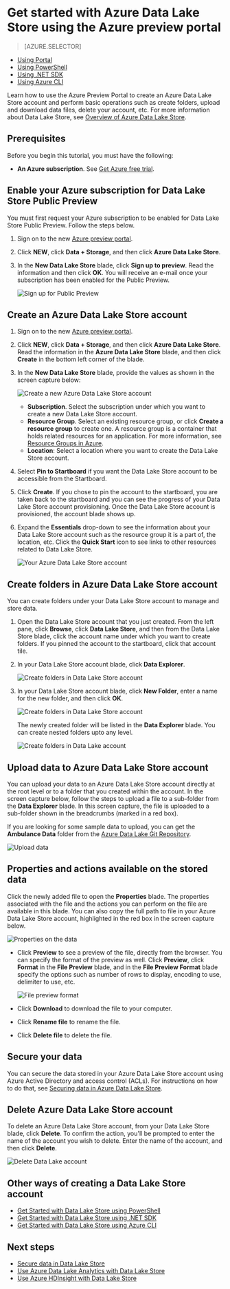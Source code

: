 <properties 
   pageTitle="Get started with Data Lake Store | Azure" 
   description="Use the portal to create a Data Lake Store account and perform basic operations in the Data Lake Store" 
   services="data-lake-store" 
   documentationCenter="" 
   authors="nitinme" 
   manager="paulettm" 
   editor="cgronlun"/>
 
<tags
   ms.service="data-lake-store"
   ms.devlang="na"
   ms.topic="article"
   ms.tgt_pltfrm="na"
   ms.workload="big-data" 
   ms.date="11/13/2015"
   ms.author="nitinme"/>

# Get started with Azure Data Lake Store using the Azure preview portal

> [AZURE.SELECTOR]
- [Using Portal](data-lake-store-get-started-portal.md)
- [Using PowerShell](data-lake-store-get-started-powershell.md)
- [Using .NET SDK](data-lake-store-get-started-net-sdk.md)
- [Using Azure CLI](data-lake-store-get-started-cli.md)

Learn how to use the Azure Preview Portal to create an Azure Data Lake Store account and perform basic operations such as create folders, upload and download data files, delete your account, etc. For more information about Data Lake Store, see [Overview of Azure Data Lake Store](data-lake-store-overview.md).

## Prerequisites

Before you begin this tutorial, you must have the following:

- **An Azure subscription**. See [Get Azure free trial](https://azure.microsoft.com/en-us/pricing/free-trial/).

## <a name="signup"></a>Enable your Azure subscription for Data Lake Store Public Preview

You must first request your Azure subscription to be enabled for Data Lake Store Public Preview. Follow the steps below.

1. Sign on to the new [Azure preview portal](https://portal.azure.com).
2. Click **NEW**, click **Data + Storage**, and then click **Azure Data Lake Store**.
3. In the **New Data Lake Store** blade, click **Sign up to preview**. Read the information and then click **OK**. You will receive an e-mail once your subscription has been enabled for the Public Preview.

	![Sign up for Public Preview](./media/data-lake-store-get-started-portal/preview-signup.png "Create a new Azure Data Lake account")

## Create an Azure Data Lake Store account

1. Sign on to the new [Azure preview portal](https://portal.azure.com).

2. Click **NEW**, click **Data + Storage**, and then click **Azure Data Lake Store**. Read the information in the **Azure Data Lake Store** blade, and then click **Create** in the bottom left corner of the blade.

3. In the **New Data Lake Store** blade, provide the values as shown in the screen capture below:

	![Create a new Azure Data Lake Store account](./media/data-lake-store-get-started-portal/ADL.Create.New.Account.png "Create a new Azure Data Lake account")

	- **Subscription**. Select the subscription under which you want to create a new Data Lake Store account.
	- **Resource Group**. Select an existing resource group, or click **Create a resource group** to create one. A resource group is a container that holds related resources for an application. For more information, see [Resource Groups in Azure](resource-group-overview.md#resource-groups).
	- **Location**: Select a location where you want to create the Data Lake Store account.

4. Select **Pin to Startboard** if you want the Data Lake Store account to be accessible from the Startboard.

5. Click **Create**. If you chose to pin the account to the startboard, you are taken back to the startboard and you can see the progress of your Data Lake Store account provisioning. Once the Data Lake Store account is provisioned, the account blade shows up.

6. Expand the **Essentials** drop-down to see the information about your Data Lake Store account such as the resource group it is a part of, the location, etc. Click the **Quick Start** icon to see links to other resources related to Data Lake Store.

	![Your Azure Data Lake Store account](./media/data-lake-store-get-started-portal/ADL.Account.QuickStart.png "Your Azure Data Lake account")

## <a name="createfolder"></a>Create folders in Azure Data Lake Store account

You can create folders under your Data Lake Store account to manage and store data.

1. Open the Data Lake Store account that you just created. From the left pane, click **Browse**, click **Data Lake Store**, and then from the Data Lake Store blade, click the account name under which you want to create folders. If you pinned the account to the startboard, click that account tile.

2. In your Data Lake Store account blade, click **Data Explorer**.

	![Create folders in Data Lake Store account](./media/data-lake-store-get-started-portal/ADL.Create.Folder.png "Create folders in Data Lake Store account")

3. In your Data Lake Store account blade, click **New Folder**, enter a name for the new folder, and then click **OK**.
	
	![Create folders in Data Lake Store account](./media/data-lake-store-get-started-portal/ADL.Folder.Name.png "Create folders in Data Lake Store account")
	
	The newly created folder will be listed in the **Data Explorer** blade. You can create nested folders upto any level.

	![Create folders in Data Lake account](./media/data-lake-store-get-started-portal/ADL.New.Directory.png "Create folders in Data Lake account")


## <a name="uploaddata"></a>Upload data to Azure Data Lake Store account

You can upload your data to an Azure Data Lake Store account directly at the root level or to a folder that you created within the account. In the screen capture below, follow the steps to upload a file to a sub-folder from the **Data Explorer** blade. In this screen capture, the file is uploaded to a sub-folder shown in the breadcrumbs (marked in a red box).

If you are looking for some sample data to upload, you can get the **Ambulance Data** folder from the [Azure Data Lake Git Repository](https://github.com/MicrosoftBigData/AzureDataLake/tree/master/SQLIPSamples/SampleData/AmbulanceData).

![Upload data](./media/data-lake-store-get-started-portal/ADL.New.Upload.File.png "Upload data")


## <a name="properties"></a>Properties and actions available on the stored data

Click the newly added file to open the **Properties** blade. The properties associated with the file and the actions you can perform on the file are available in this blade. You can also copy the full path to file in your Azure Data Lake Store account, highlighted in the red box in the screen capture below.

![Properties on the data](./media/data-lake-store-get-started-portal/ADL.File.Properties.png "Properties on the data")

* Click **Preview** to see a preview of the file, directly from the browser. You can specify the format of the preview as well. Click **Preview**, click **Format** in the **File Preview** blade, and in the **File Preview Format** blade specify the options such as number of rows to display, encoding to use, delimiter to use, etc.

  ![File preview format](./media/data-lake-store-get-started-portal/ADL.File.Preview.png "File preview format")

* Click **Download** to download the file to your computer.

* Click **Rename file** to rename the file.

* Click **Delete file** to delete the file.


## Secure your data

You can secure the data stored in your Azure Data Lake Store account using Azure Active Directory and access control (ACLs). For instructions on how to do that, see [Securing data in Azure Data Lake Store](data-lake-store-secure-data.md).


## Delete Azure Data Lake Store account

To delete an Azure Data Lake Store account, from your Data Lake Store blade, click **Delete**. To confirm the action, you'll be prompted to enter the name of the account you wish to delete. Enter the name of the account, and then click **Delete**.

![Delete Data Lake account](./media/data-lake-store-get-started-portal/ADL.Delete.Account.png "Delete Data Lake account")

## Other ways of creating a Data Lake Store account

- [Get Started with Data Lake Store using PowerShell](data-lake-store-get-started-powershell.md)
- [Get Started with Data Lake Store using .NET SDK](data-lake-store-get-started-net-sdk.md)
- [Get Started with Data Lake Store using Azure CLI](data-lake-store-get-started-cli.md)


## Next steps

- [Secure data in Data Lake Store](data-lake-store-secure-data.md)
- [Use Azure Data Lake Analytics with Data Lake Store](data-lake-analytics-get-started-portal.md)
- [Use Azure HDInsight with Data Lake Store](data-lake-store-hdinsight-hadoop-use-portal.md)
